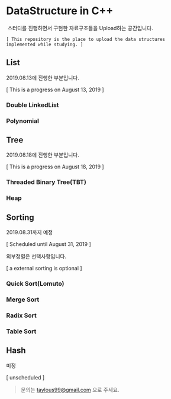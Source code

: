 # DataStructure in C++

​	스터디를 진행하면서 구현한 자료구조들을 Upload하는 공간입니다.

	[ This repository is the place to upload the data structures implemented while studying. ]


## List

2019.08.13에 진행한 부분입니다.

[ This is a progress on August 13, 2019 ]

### Double LinkedList

### Polynomial

## Tree

2019.08.18에 진행한 부분입니다.

[ This is a progress on August 18, 2019 ]

### Threaded Binary Tree(TBT)

### Heap

## Sorting

2019.08.31까지 예정

[ Scheduled until August 31, 2019 ]

외부정렬은 선택사항입니다.

[ a external sorting is optional ]

### Quick Sort(Lomuto)

### Merge Sort

### Radix Sort

### Table Sort

## Hash

미정

[ unscheduled ]




> 문의는 taylous99@gmail.com 으로 주세요.

